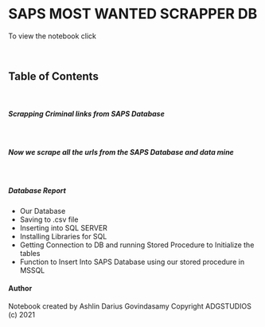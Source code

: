 # SAPS MOST WANTED SCRAPPER DB

To view the notebook click

<br>

## Table of Contents

<br>

##### Scrapping Criminal links from SAPS Database

<br>

##### Now we scrape all the urls from the SAPS Database and data mine

<br>

##### Database Report
 - Our Database
 - Saving to .csv file
 - Inserting into SQL SERVER
 - Installing Libraries for SQL
 - Getting Connection to DB and running Stored Procedure to Initialize the tables
 - Function to Insert Into SAPS Database using our stored procedure in MSSQL

#### Author
Notebook created by Ashlin Darius Govindasamy
Copyright ADGSTUDIOS (c) 2021

